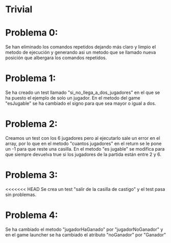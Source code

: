 # Trivial

# Problema 0:
Se han eliminado los comandos repetidos dejando más claro y limpio el metodo de ejecución y generando asi un metodo que se llamado nueva posición que albergara los comandos repetidos.

# Problema 1:
Se ha creado un test llamado "si_no_llega_a_dos_jugadores" en el que se ha puesto el ejemplo de solo un jugador. En el metodo del game "esJugable" se ha cambiado el signo para que sea mayor o igual a dos.

# Problema 2:
Creamos un test con los 6 jugadores pero al ejecutarlo sale un error en el array, por lo que en el metodo "cuantos jugadores" en el return se le pone un -1 para que reste una casilla. En el metodo "es jugable" se modifica para que siempre devuelva true si los jugadores de la partida están entre 2 y 6.

# Problema 3:
<<<<<<< HEAD
Se crea un test "salir de la casilla de castigo" y el test pasa sin problemas.

# Problema 4:
Se ha cambiado el metodo "jugadorHaGanado" por "jugadorNoGanador" y en el game launcher se ha cambiado el atributo "noGanador" por "Ganador"